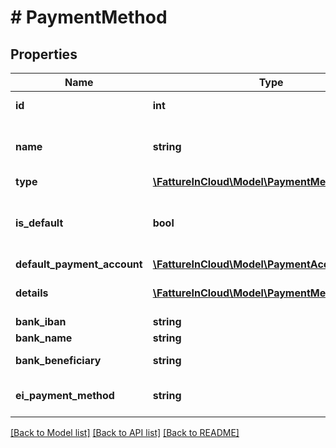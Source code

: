 # # PaymentMethod

## Properties

Name | Type | Description | Notes
------------ | ------------- | ------------- | -------------
**id** | **int** | Unique identifier | [optional]
**name** | **string** | Name of the payment method | [optional]
**type** | [**\FattureInCloud\Model\PaymentMethodType**](PaymentMethodType.md) |  | [optional]
**is_default** | **bool** | Determines if this is the default payment method. | [optional]
**default_payment_account** | [**\FattureInCloud\Model\PaymentAccount**](PaymentAccount.md) |  | [optional]
**details** | [**\FattureInCloud\Model\PaymentMethodDetails[]**](PaymentMethodDetails.md) | Method details rows | [optional]
**bank_iban** | **string** | Bank iban | [optional]
**bank_name** | **string** | Bank name | [optional]
**bank_beneficiary** | **string** | Bank beneficiary | [optional]
**ei_payment_method** | **string** | E-invoice payment method | [optional]

[[Back to Model list]](../../README.md#models) [[Back to API list]](../../README.md#endpoints) [[Back to README]](../../README.md)
